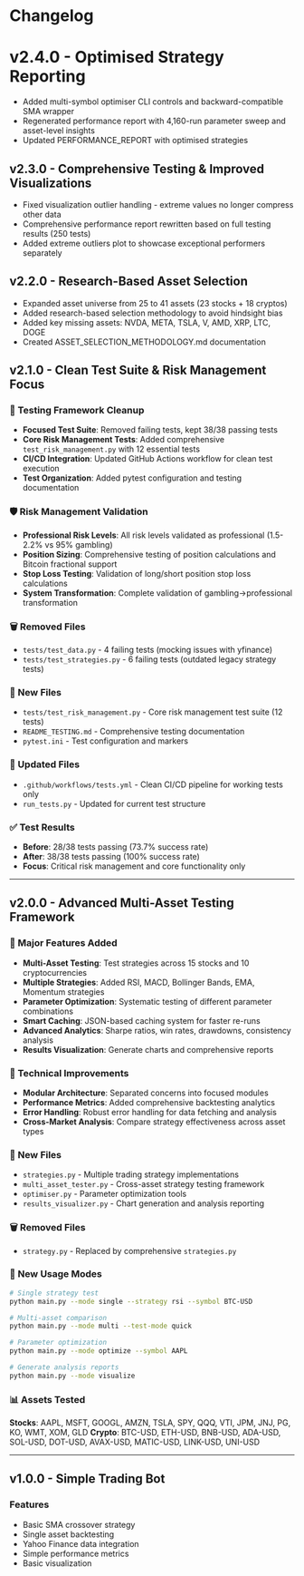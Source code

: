 # Changelog

# v2.4.0 - Optimised Strategy Reporting
- Added multi-symbol optimiser CLI controls and backward-compatible SMA wrapper
- Regenerated performance report with 4,160-run parameter sweep and asset-level insights
- Updated PERFORMANCE_REPORT with optimised strategies

## v2.3.0 - Comprehensive Testing & Improved Visualizations
- Fixed visualization outlier handling - extreme values no longer compress other data
- Comprehensive performance report rewritten based on full testing results (250 tests)
- Added extreme outliers plot to showcase exceptional performers separately

## v2.2.0 - Research-Based Asset Selection
- Expanded asset universe from 25 to 41 assets (23 stocks + 18 cryptos)
- Added research-based selection methodology to avoid hindsight bias
- Added key missing assets: NVDA, META, TSLA, V, AMD, XRP, LTC, DOGE
- Created ASSET_SELECTION_METHODOLOGY.md documentation

## v2.1.0 - Clean Test Suite & Risk Management Focus

### 🧪 Testing Framework Cleanup
- **Focused Test Suite**: Removed failing tests, kept 38/38 passing tests
- **Core Risk Management Tests**: Added comprehensive `test_risk_management.py` with 12 essential tests
- **CI/CD Integration**: Updated GitHub Actions workflow for clean test execution
- **Test Organization**: Added pytest configuration and testing documentation

### 🛡️ Risk Management Validation
- **Professional Risk Levels**: All risk levels validated as professional (1.5-2.2% vs 95% gambling)
- **Position Sizing**: Comprehensive testing of position calculations and Bitcoin fractional support
- **Stop Loss Testing**: Validation of long/short position stop loss calculations
- **System Transformation**: Complete validation of gambling→professional transformation

### 🗑️ Removed Files
- `tests/test_data.py` - 4 failing tests (mocking issues with yfinance)
- `tests/test_strategies.py` - 6 failing tests (outdated legacy strategy tests)

### 📁 New Files
- `tests/test_risk_management.py` - Core risk management test suite (12 tests)
- `README_TESTING.md` - Comprehensive testing documentation
- `pytest.ini` - Test configuration and markers

### 🔧 Updated Files
- `.github/workflows/tests.yml` - Clean CI/CD pipeline for working tests only
- `run_tests.py` - Updated for current test structure

### ✅ Test Results
- **Before**: 28/38 tests passing (73.7% success rate)
- **After**: 38/38 tests passing (100% success rate)
- **Focus**: Critical risk management and core functionality only

---

## v2.0.0 - Advanced Multi-Asset Testing Framework

### 🚀 Major Features Added
- **Multi-Asset Testing**: Test strategies across 15 stocks and 10 cryptocurrencies
- **Multiple Strategies**: Added RSI, MACD, Bollinger Bands, EMA, Momentum strategies
- **Parameter Optimization**: Systematic testing of different parameter combinations
- **Smart Caching**: JSON-based caching system for faster re-runs
- **Advanced Analytics**: Sharpe ratios, win rates, drawdowns, consistency analysis
- **Results Visualization**: Generate charts and comprehensive reports

### 🔧 Technical Improvements
- **Modular Architecture**: Separated concerns into focused modules
- **Performance Metrics**: Added comprehensive backtesting analytics
- **Error Handling**: Robust error handling for data fetching and analysis
- **Cross-Market Analysis**: Compare strategy effectiveness across asset types

### 📁 New Files
- `strategies.py` - Multiple trading strategy implementations
- `multi_asset_tester.py` - Cross-asset strategy testing framework
- `optimiser.py` - Parameter optimization tools
- `results_visualizer.py` - Chart generation and analysis reporting

### 🗑️ Removed Files
- `strategy.py` - Replaced by comprehensive `strategies.py`

### 🎯 New Usage Modes
```bash
# Single strategy test
python main.py --mode single --strategy rsi --symbol BTC-USD

# Multi-asset comparison
python main.py --mode multi --test-mode quick

# Parameter optimization
python main.py --mode optimize --symbol AAPL

# Generate analysis reports
python main.py --mode visualize
```

### 📊 Assets Tested
**Stocks**: AAPL, MSFT, GOOGL, AMZN, TSLA, SPY, QQQ, VTI, JPM, JNJ, PG, KO, WMT, XOM, GLD
**Crypto**: BTC-USD, ETH-USD, BNB-USD, ADA-USD, SOL-USD, DOT-USD, AVAX-USD, MATIC-USD, LINK-USD, UNI-USD

---

## v1.0.0 - Simple Trading Bot

### Features
- Basic SMA crossover strategy
- Single asset backtesting
- Yahoo Finance data integration
- Simple performance metrics
- Basic visualization
